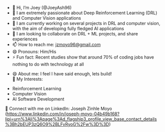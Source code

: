 - 👋 Hi, I’m Joey (@JoeyAsh96)
- 👀 I am extremely passionate about Deep Reinforcement Learning (DRL) and Computer Vision applications
- 🌱 I am currently working on several projects in DRL and computer vision, with the aim of developing fully fledged AI applications 
- 💞️ I am looking to collaborate on DRL + ML projects, and share experiences  
- 📫 How to reach me: jzmoyo96@gmail.com
- 😄 Pronouns: Him/His
- ⚡ Fun fact: Recent studies show that around 70% of coding jobs have nothing to do with technology at all
+ 😄 About me:
  I feel I have said enough, lets build!  
🌟 My Interests:
- Reinforcement Learning
- Computer Vision
- AI Software Development

🔗 Connect with me on LinkedIn: Joseph Zinhle Moyo (https://www.linkedin.com/in/joseph-moyo-04b49b168?lipi=urn%3Ali%3Apage%3Ad_flagship3_profile_view_base_contact_details%3Bh2bEUP3zQ6O9%2BLFvRyoG%2Fw%3D%3D)
